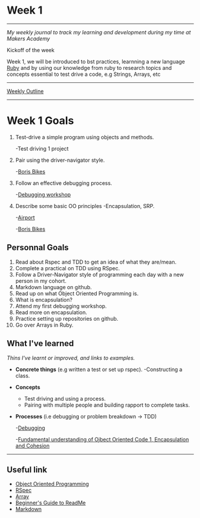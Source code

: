 # Week 1


---
_My weekly journal to track my learning and development during my time at Makers Academy_

Kickoff of the week 

Week 1, we will be introduced to bst practices, learnning a new language <u>Ruby</u> and by using our knowledge from ruby to research topics and concepts essential to test drive a code, e.g Strings, Arrays, etc

---

[Weekly Outline](https://github.com/makersacademy/course/blob/master/week_outlines.md)

---

# Week 1 Goals

1. Test-drive a simple program using objects and methods.

    -Test driving 1 project

2. Pair using the driver-navigator style.

    -[Boris Bikes](https://github.com/Pi-hils/Boris_Bikes)

3.  Follow an effective debugging process.

    -[Debugging workshop](https://github.com/makersacademy/skills-workshops/blob/master/practicals/object_oriented_design/encapsulation.md)
    

4. Describe some basic OO principles -Encapsulation, SRP.

    -[Airport](https://github.com/Pi-hils/airport_challenge)

    -[Boris Bikes](https://github.com/Pi-hils/Boris_Bikes)

## Personnal Goals
1. Read about Rspec and TDD to get an idea of what they are/mean.
2. Complete a practical on TDD using RSpec.
3. Follow a Driver-Navigator style of programming each day with a new person in my cohort.
4. Markdown language on github.
4. Read up on what Object Oriented Programming is.
5. What is encapsulation?
6. Attend my first debugging workshop.
7. Read more on encapsulation.
8. Practice setting up repositories on github.
9. Go over Arrays in Ruby.


## What I've learned
_Thins I've learnt or improved, and links to examples._

- **Concrete things** (e.g written a test or set up rspec).
    -Constructing a class.
    

- **Concepts** 
    - Test driving and using a process.
    - Pairing with multiple people and building rapport to complete tasks.

- **Processes** (i.e debugging or problem breakdown -> TDD)

    -[Debugging](https://github.com/Pi-hils/Debugging)
 
    -[Fundamental understanding of Ojbect Oriented Code 1, Encapsulation and Cohesion](https://github.com/makersacademy/skills-workshops/blob/master/practicals/object_oriented_design/encapsulation.md)

---

## Useful link
- [Object Oriented Programming](https://www.youtube.com/watch?v=pTB0EiLXUC8&t=169s)
- [RSpec](https://semaphoreci.com/community/tutorials/getting-started-with-rspec)
- [Array](http://zetcode.com/lang/rubytutorial/arrays/)
- [Beginner's Guide to ReadMe](https://medium.com/@meakaakka/a-beginners-guide-to-writing-a-kickass-readme-7ac01da88ab3)
- [Markdown](https://www.youtube.com/watch?v=pTCROLZLhDM)



